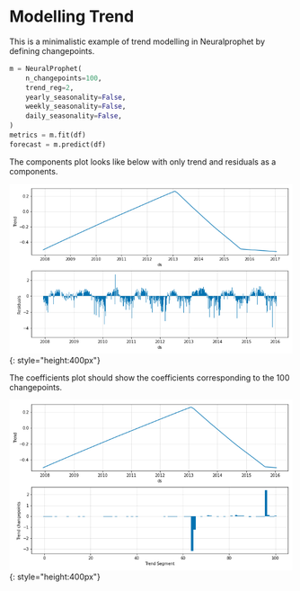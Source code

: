 # Modelling Trend

This is a minimalistic example of trend modelling in Neuralprophet by defining changepoints.
 
```python
m = NeuralProphet(
    n_changepoints=100,
    trend_reg=2, 
    yearly_seasonality=False,
    weekly_seasonality=False,
    daily_seasonality=False,
)
metrics = m.fit(df)
forecast = m.predict(df)
```

The components plot looks like below with only trend and residuals as a components.

![plot-comp-1](images/plot_comp_trend_1.png){: style="height:400px"}

The coefficients plot should show the coefficients corresponding to the 100 changepoints.

![plot-param-1](images/plot_param_trend_1.png){: style="height:400px"}

